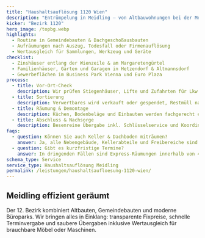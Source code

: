 ```yaml
---
title: "Haushaltsauflösung 1120 Wien"
description: "Entrümpelung in Meidling – von Altbauwohnungen bei der Meidlinger Hauptstraße bis zu Terrassenhäusern in Hetzendorf."
kicker: "Bezirk 1120"
hero_image: /topbg.webp
highlights:
  - Routine in Gemeindebauten & Dachgeschoßausbauten
  - Aufräumungen nach Auszug, Todesfall oder Firmenauflösung
  - Wertausgleich für Sammlungen, Werkzeug und Geräte
checklist:
  - Zinshäuser entlang der Wienzeile & am Margaretengürtel
  - Familienhäuser, Gärten und Garagen in Hetzendorf & Altmannsdorf
  - Gewerbeflächen im Business Park Vienna und Euro Plaza
process:
  - title: Vor-Ort-Check
    description: Wir prüfen Stiegenhäuser, Lifte und Zufahrten für Lkw oder Container.
  - title: Sortierung
    description: Verwertbares wird verkauft oder gespendet, Restmüll nachhaltig entsorgt.
  - title: Räumung & Demontage
    description: Küchen, Bodenbeläge und Einbauten werden fachgerecht entfernt.
  - title: Abschluss & Nachsorge
    description: Besenreine Übergabe inkl. Schlüsselservice und Koordination von Maler:innen.
faqs:
  - question: Können Sie auch Keller & Dachboden miträumen?
    answer: Ja, alle Nebengebäude, Kellerabteile und Freibereiche sind Teil unseres Pauschalangebots.
  - question: Gibt es kurzfristige Termine?
    answer: In dringenden Fällen sind Express-Räumungen innerhalb von 48 Stunden möglich.
schema_type: Service
service_type: Haushaltsauflösung Meidling
permalink: /leistungen/haushaltsaufloesung-1120-wien/
---
```

## Meidling effizient geräumt

Der 12. Bezirk kombiniert Altbauten, Gemeindebauten und moderne Büroparks. Wir bringen alles in Einklang: transparente Fixpreise, schnelle Terminvergabe und saubere Übergaben inklusive Wertausgleich für brauchbare Möbel oder Maschinen.
